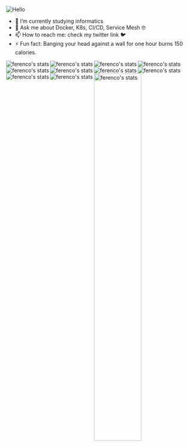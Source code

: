 <img src="https://media2.giphy.com/media/dzaUX7CAG0Ihi/giphy.gif?cid=ecf05e47x75n11vd31h4xj53sqylrgshxfedv31731cjebks&rid=giphy.gif" alt="Hello">

- 🌱 I’m currently studying informatics 
- 💬 Ask me about Docker, K8s, CI/CD, Service Mesh :nerd_face:
- 📫 How to reach me: check my twitter link :bird:
- ⚡ Fun fact: Banging your head against a wall for one hour burns 150 calories.

<p><img align="left" src="https://github-readme-stats.vercel.app/api/top-langs/?username=ferencovonmatterhorn&theme=dark" alt="ferenco's stats" /></p>
<p><img align="left" src="https://github-readme-stats.vercel.app/api/top-langs/?username=ferencovonmatterhorn&theme=radical" alt="ferenco's stats" /></p>
<p><img align="left" src="https://github-readme-stats.vercel.app/api/top-langs/?username=ferencovonmatterhorn&theme=merko" alt="ferenco's stats" /></p>
<p><img align="left" src="https://github-readme-stats.vercel.app/api/top-langs/?username=ferencovonmatterhorn&theme=gruvbox" alt="ferenco's stats" /></p>
<p><img align="left" src="https://github-readme-stats.vercel.app/api/top-langs/?username=ferencovonmatterhorn&theme=tokyonight" alt="ferenco's stats" /></p>
<p><img align="left" src="https://github-readme-stats.vercel.app/api/top-langs/?username=ferencovonmatterhorn&theme=onedark" alt="ferenco's stats" /></p>
<p><img align="left" src="https://github-readme-stats.vercel.app/api/top-langs/?username=ferencovonmatterhorn&theme=cobalt" alt="ferenco's stats" /></p>
<p><img align="left" src="https://github-readme-stats.vercel.app/api/top-langs/?username=ferencovonmatterhorn&theme=synthwave" alt="ferenco's stats" /></p>
<p><img align="left" src="https://github-readme-stats.vercel.app/api/top-langs/?username=ferencovonmatterhorn&theme=highcontrast" alt="ferenco's stats" /></p>
<p><img align="left" src="https://github-readme-stats.vercel.app/api/top-langs/?username=ferencovonmatterhorn&theme=dracula" alt="ferenco's stats" /></p>
<p><img align="center" src="https://github-readme-stats.vercel.app/api?username=ferencovonmatterhorn&theme=tokyonight" alt="ferenco's stats" width="50%"/></p>
